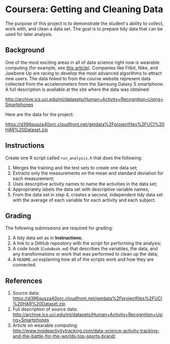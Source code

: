 # Coursera: Getting and Cleaning Data

The purpose of this project is to demonstrate the student's ability to collect, work with, and clean a data set. The goal is to prepare tidy data that can be used for later analysis.

## Background

One of the most exciting areas in all of data science right now is wearable computing (for example, see [this article](http://www.insideactivitytracking.com/data-science-activity-tracking-and-the-battle-for-the-worlds-top-sports-brand/)). Companies like Fitbit, Nike, and Jawbone Up are racing to develop the most advanced algorithms to attract new users. The data linked to from the course website represent data collected from the accelerometers from the Samsung Galaxy S smartphone. A full description is available at the site where the data was obtained:

http://archive.ics.uci.edu/ml/datasets/Human+Activity+Recognition+Using+Smartphones

Here are the data for the project:

https://d396qusza40orc.cloudfront.net/getdata%2Fprojectfiles%2FUCI%20HAR%20Dataset.zip

## Instructions

Create one R script called `run_analysis.R` that does the following:

1.  Merges the training and the test sets to create one data set;
2.  Extracts only the measurements on the mean and standard deviation for each measurement;
3.  Uses descriptive activity names to name the activities in the data set;
4.  Appropriately labels the data set with descriptive variable names;
5.  From the data set in step 4, creates a second, independent tidy data set with the average of each variable for each activity and each subject.

## Grading

The following submissions are required for grading:

1. A tidy data set as in **Instructions**;
2. A link to a GitHub repository with the script for performing the analysis;
3. A code book (`CodeBook.md`) that describes the variables, the data, and any transformations or work that was performed to clean up the data;
4. A `README.md` explaining how all of the scripts work and how they are connected.

## References

1. Source data: https://d396qusza40orc.cloudfront.net/getdata%2Fprojectfiles%2FUCI%20HAR%20Dataset.zip
2. Full description of source data: http://archive.ics.uci.edu/ml/datasets/Human+Activity+Recognition+Using+Smartphones
3. Article on wearable computing: http://www.insideactivitytracking.com/data-science-activity-tracking-and-the-battle-for-the-worlds-top-sports-brand/